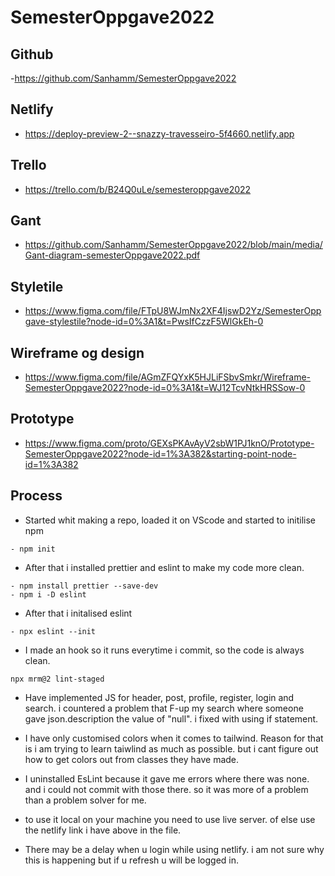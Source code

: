 # SemesterOppgave2022

## Github

-https://github.com/Sanhamm/SemesterOppgave2022

## Netlify

- https://deploy-preview-2--snazzy-travesseiro-5f4660.netlify.app

## Trello

- https://trello.com/b/B24Q0uLe/semesteroppgave2022

## Gant

- https://github.com/Sanhamm/SemesterOppgave2022/blob/main/media/Gant-diagram-semesterOppgave2022.pdf

## Styletile

- https://www.figma.com/file/FTpU8WJmNx2XF4IjswD2Yz/SemesterOppgave-stylestile?node-id=0%3A1&t=PwsIfCzzF5WlGkEh-0

## Wireframe og design

- https://www.figma.com/file/AGmZFQYxK5HJLiFSbvSmkr/Wireframe-SemesterOppgave2022?node-id=0%3A1&t=WJ12TcvNtkHRSSow-0

## Prototype

- https://www.figma.com/proto/GEXsPKAvAyV2sbW1PJ1knO/Prototype-SemesterOppgave2022?node-id=1%3A382&starting-point-node-id=1%3A382

## Process

- Started whit making a repo, loaded it on VScode and started to initilise npm

```
- npm init
```

- After that i installed prettier and eslint to make my code more clean.

```
- npm install prettier --save-dev
- npm i -D eslint
```

- After that i initalised eslint

```
- npx eslint --init
```

- I made an hook so it runs everytime i commit, so the code is always clean.

```
npx mrm@2 lint-staged
```

- Have implemented JS for header, post, profile, register, login and search. i countered a problem that F-up my search where someone gave json.description the value of "null". i fixed with using if statement.

- I have only customised colors when it comes to tailwind. Reason for that is i am trying to learn taiwlind as much as possible. but i cant figure out how to get colors out from classes they have made.

- I uninstalled EsLint because it gave me errors where there was none. and i could not commit with those there. so it was more of a problem than a problem solver for me.

- to use it local on your machine you need to use live server. of else use the netlify link i have above in the file.

- There may be a delay when u login while using netlify. i am not sure why this is happening but if u refresh u will be logged in.
